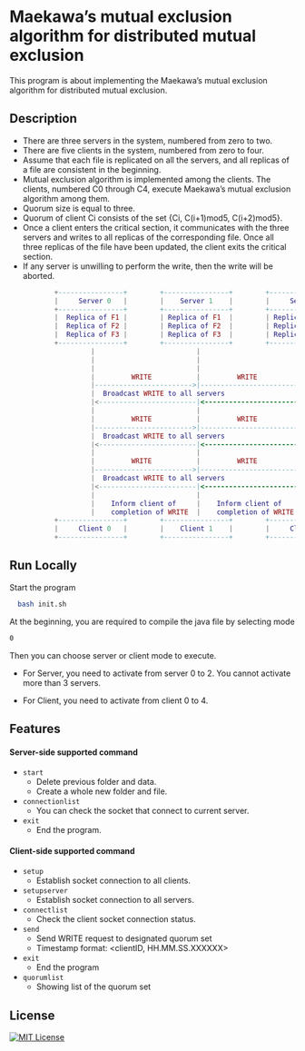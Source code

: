 
# Maekawa’s mutual exclusion algorithm for distributed mutual exclusion

This program is about implementing the Maekawa’s mutual exclusion algorithm for distributed mutual exclusion.

## Description
- There are three servers in the system, numbered from zero to two.
- There are five clients in the system, numbered from zero to four.
- Assume that each file is replicated on all the servers, and all replicas of a file are consistent in the beginning.
- Mutual exclusion algorithm is implemented among the clients. The clients, numbered C0 through C4, execute Maekawa’s mutual exclusion algorithm among them.
- Quorum size is equal to three.
- Quorum of client Ci consists of the set {Ci, C(i+1)mod5, C(i+2)mod5}.
- Once a client enters the critical section, it communicates with the three servers and writes to all replicas of the corresponding file. Once all three replicas of the file have been updated, the client exits the critical section.
- If any server is unwilling to perform the write, then the write will be aborted.


```lua
           +----------------+        +----------------+        +----------------+
           |     Server 0   |        |    Server 1    |        |     Server 2   |
           +----------------+        +----------------+        +----------------+
           |  Replica of F1 |        | Replica of F1  |        | Replica of F1  |
           |  Replica of F2 |        | Replica of F2  |        | Replica of F2  |
           |  Replica of F3 |        | Replica of F3  |        | Replica of F3  |
           +----------------+        +----------------+        +----------------+
                    |                         |                         |
                    |                         |                         |
                    |                         |                         |
                    |         WRITE           |         WRITE           |
                    |------------------------>|------------------------>|
                    |  Broadcast WRITE to all servers                  |
                    |<------------------------|<------------------------|
                    |                         |                         |
                    |         WRITE           |         WRITE           |
                    |------------------------>|------------------------>|
                    |  Broadcast WRITE to all servers                  |
                    |<------------------------|<------------------------|
                    |                         |                         |
                    |         WRITE           |         WRITE           |
                    |------------------------>|------------------------>|
                    |  Broadcast WRITE to all servers                  |
                    |<------------------------|<------------------------|
                    |                         |                         |
                    |    Inform client of     |    Inform client of     |
                    |    completion of WRITE  |    completion of WRITE  |
           +----------------+        +----------------+        +----------------+
           |     Client 0   |        |    Client 1    |        |     Client 2   |
           +----------------+        +----------------+        +----------------+

```




## Run Locally

Start the program

```bash
  bash init.sh
```

At the beginning, you are required to compile the java file by selecting mode
```bash
0
```

Then you can choose server or client mode to execute.

- For Server, you need to activate from server 0 to 2. You cannot activate more than 3 servers.

- For Client, you need to activate from client 0 to 4.


## Features

#### Server-side supported command
- `start`
    - Delete previous folder and data.
    - Create a whole new folder and file.
- `connectionlist`
    - You can check the socket that connect to current server.
- `exit`
    - End the program.

#### Client-side supported command

- `setup`
    - Establish socket connection to all clients.
- `setupserver`
  - Establish socket connection to all servers.
- `connectlist`
    - Check the client socket connection status.
- `send`
    - Send WRITE request to designated quorum set
    - Timestamp format: <clientID, HH.MM.SS.XXXXXX>
- `exit`
    - End the program
- `quorumlist`
  - Showing list of the quorum set


## License

[![MIT License](https://img.shields.io/badge/License-MIT-green.svg)](https://choosealicense.com/licenses/mit/)

